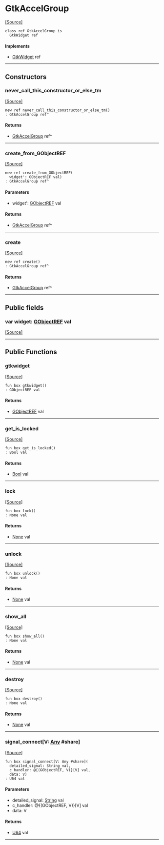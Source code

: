 # GtkAccelGroup
<span class="source-link">[[Source]](src/gtk3/GtkAccelGroup.md#L6)</span>
```pony
class ref GtkAccelGroup is
  GtkWidget ref
```

#### Implements

* [GtkWidget](gtk3-GtkWidget.md) ref

---

## Constructors

### never_call_this_constructor_or_else_tm
<span class="source-link">[[Source]](src/gtk3/GtkAccelGroup.md#L10)</span>


```pony
new ref never_call_this_constructor_or_else_tm()
: GtkAccelGroup ref^
```

#### Returns

* [GtkAccelGroup](gtk3-GtkAccelGroup.md) ref^

---

### create_from_GObjectREF
<span class="source-link">[[Source]](src/gtk3/GtkAccelGroup.md#L13)</span>


```pony
new ref create_from_GObjectREF(
  widget': GObjectREF val)
: GtkAccelGroup ref^
```
#### Parameters

*   widget': [GObjectREF](gtk3-..-gobject-GObjectREF.md) val

#### Returns

* [GtkAccelGroup](gtk3-GtkAccelGroup.md) ref^

---

### create
<span class="source-link">[[Source]](src/gtk3/GtkAccelGroup.md#L17)</span>


```pony
new ref create()
: GtkAccelGroup ref^
```

#### Returns

* [GtkAccelGroup](gtk3-GtkAccelGroup.md) ref^

---

## Public fields

### var widget: [GObjectREF](gtk3-..-gobject-GObjectREF.md) val
<span class="source-link">[[Source]](src/gtk3/GtkAccelGroup.md#L7)</span>



---

## Public Functions

### gtkwidget
<span class="source-link">[[Source]](src/gtk3/GtkAccelGroup.md#L9)</span>


```pony
fun box gtkwidget()
: GObjectREF val
```

#### Returns

* [GObjectREF](gtk3-..-gobject-GObjectREF.md) val

---

### get_is_locked
<span class="source-link">[[Source]](src/gtk3/GtkAccelGroup.md#L53)</span>


```pony
fun box get_is_locked()
: Bool val
```

#### Returns

* [Bool](builtin-Bool.md) val

---

### lock
<span class="source-link">[[Source]](src/gtk3/GtkAccelGroup.md#L63)</span>


```pony
fun box lock()
: None val
```

#### Returns

* [None](builtin-None.md) val

---

### unlock
<span class="source-link">[[Source]](src/gtk3/GtkAccelGroup.md#L73)</span>


```pony
fun box unlock()
: None val
```

#### Returns

* [None](builtin-None.md) val

---

### show_all
<span class="source-link">[[Source]](src/gtk3/GtkWidget.md#L4)</span>


```pony
fun box show_all()
: None val
```

#### Returns

* [None](builtin-None.md) val

---

### destroy
<span class="source-link">[[Source]](src/gtk3/GtkWidget.md#L10)</span>


```pony
fun box destroy()
: None val
```

#### Returns

* [None](builtin-None.md) val

---

### signal_connect\[V: [Any](builtin-Any.md) #share\]
<span class="source-link">[[Source]](src/gtk3/GtkWidget.md#L13)</span>


```pony
fun box signal_connect[V: Any #share](
  detailed_signal: String val,
  c_handler: @{(GObjectREF, V)}[V] val,
  data: V)
: U64 val
```
#### Parameters

*   detailed_signal: [String](builtin-String.md) val
*   c_handler: @{(GObjectREF, V)}[V] val
*   data: V

#### Returns

* [U64](builtin-U64.md) val

---

